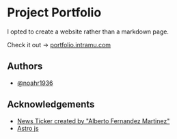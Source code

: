 
# Project Portfolio

I opted to create a website rather than a markdown page.

Check it out -> [portfolio.intramu.com](https://portfolio.intramu.com)

## Authors

- [@noahr1936](https://github.com/noahr1936)


## Acknowledgements

 - [News Ticker created by "Alberto Fernandez Martinez"](https://codepen.io/bertofern/pen/xxEpQGM)
 - [Astro js](https://astro.build/)
